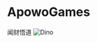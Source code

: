# ApowoGames
闻财悟道
![Dino](https://raw.githubusercontent.com/Stock-Fund/Stock-Fund/master/dino.gif)

